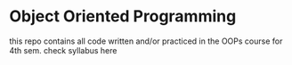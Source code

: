 # Object Oriented Programming

this repo contains all code written and/or practiced in the OOPs course for 4th sem. check syllabus here 
<!-- add link to pdf of syllabus -->